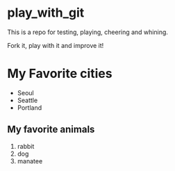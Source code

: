 # play_with_git

This is a repo for testing, playing, cheering and whining.

Fork it, play with it and improve it!

# My Favorite cities

* Seoul
* Seattle
* Portland

## My favorite animals

1. rabbit
1. dog
1. manatee
